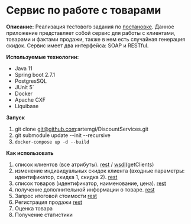 # **Сервис по работе с товарами**

**Описание:**
Реализация тестового задания по [постановке](Task.md). Данное приложение представляет собой сервис для работы с клиентами, товарами и фактами 
продажи, также в нем есть случайная генерация скидок. Сервис имеет два интерфейса: SOAP и RESTful.

**Используемые технологии:**
* Java 11
* Spring boot 2.7.1
* PostgresSQL
* JUnit 5`
* Docker
* Apache CXF
* Liquibase

**Запуск**
1. git clone git@github.com:artemgi/DiscountServices.git
2. git submodule update --init --recursive
3. `docker-compose up -d --build`

**Как использовать**

1. список клиентов (все атрибуты). [rest](http://localhost:8080/clients) / [wsdl](http://localhost:8080/Service/Client?wsdl)(getClients)
2. изменение индивидуальных скидок клиента (входные параметры: идентификатор, скидка 1, скидка 2).
 [rest](http://localhost:8080/clients/1?discount1=8&discount2=9)
3. список товаров (идентификатор, наименование, цена). [rest](http://localhost:8080/products)
4. получение дополнительной информации о товаре. [rest](http://localhost:8080/products/2)
5. Запрос итоговой стоимости [rest](http://localhost:8080/products/totalCost?1=3&2=2)
6. Регистрация продажи [rest](http://localhost:8080/sales/registration?1=3&2=2&totalCost=94000)
7. Оценка товара
8. Получение статистики
